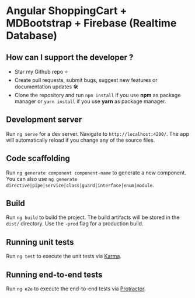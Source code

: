 # Angular ShoppingCart + MDBootstrap + Firebase (Realtime Database)

## How can I support the developer ?

- Star my Github repo ⭐
- Create pull requests, submit bugs, suggest new features or documentation updates 🛠
- Clone the repository and run `npm install` if you use **npm** as package manager or `yarn install` if you use **yarn** as package manager.

## Development server

Run `ng serve` for a dev server. Navigate to `http://localhost:4200/`. The app will automatically reload if you change any of the source files.

## Code scaffolding

Run `ng generate component component-name` to generate a new component. You can also use `ng generate directive|pipe|service|class|guard|interface|enum|module`.

## Build

Run `ng build` to build the project. The build artifacts will be stored in the `dist/` directory. Use the `-prod` flag for a production build.

## Running unit tests

Run `ng test` to execute the unit tests via [Karma](https://karma-runner.github.io).

## Running end-to-end tests

Run `ng e2e` to execute the end-to-end tests via [Protractor](http://www.protractortest.org/).
